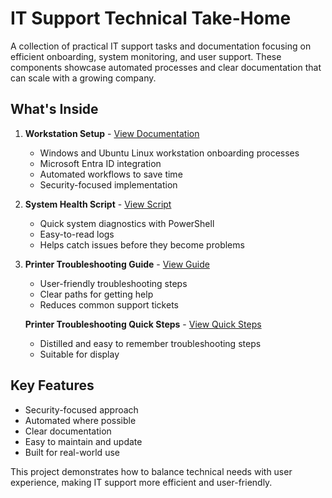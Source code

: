 # IT Support Technical Take-Home

A collection of practical IT support tasks and documentation focusing on efficient onboarding, system monitoring, and user support. These components showcase automated processes and clear documentation that can scale with a growing company.

## What's Inside

1. **Workstation Setup** - [View Documentation](setting-up-some-workstations.md)
   - Windows and Ubuntu Linux workstation onboarding processes
   - Microsoft Entra ID integration
   - Automated workflows to save time
   - Security-focused implementation 

2. **System Health Script** - [View Script](showMeMyComputerVitals.ps1)
   - Quick system diagnostics with PowerShell
   - Easy-to-read logs
   - Helps catch issues before they become problems

3. **Printer Troubleshooting Guide** - [View Guide](printer-troubleshooting-guide.md)
   - User-friendly troubleshooting steps
   - Clear paths for getting help
   - Reduces common support tickets

   **Printer Troubleshooting Quick Steps** - [View Quick Steps](printer-troubleshooting-quicksteps.md)
   - Distilled and easy to remember troubleshooting steps
   - Suitable for display

## Key Features
- Security-focused approach
- Automated where possible
- Clear documentation
- Easy to maintain and update
- Built for real-world use

This project demonstrates how to balance technical needs with user experience, making IT support more efficient and user-friendly.
